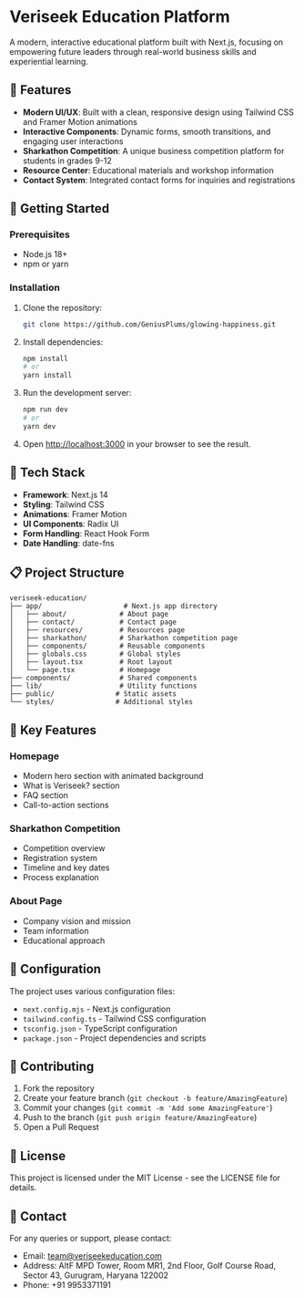 # Veriseek Education Platform

A modern, interactive educational platform built with Next.js, focusing on empowering future leaders through real-world business skills and experiential learning.

## 🌟 Features

- **Modern UI/UX**: Built with a clean, responsive design using Tailwind CSS and Framer Motion animations
- **Interactive Components**: Dynamic forms, smooth transitions, and engaging user interactions
- **Sharkathon Competition**: A unique business competition platform for students in grades 9-12
- **Resource Center**: Educational materials and workshop information
- **Contact System**: Integrated contact forms for inquiries and registrations

## 🚀 Getting Started

### Prerequisites

- Node.js 18+ 
- npm or yarn

### Installation

1. Clone the repository:
   ```bash
   git clone https://github.com/GeniusPlums/glowing-happiness.git
   ```

2. Install dependencies:
   ```bash
   npm install
   # or
   yarn install
   ```

3. Run the development server:
   ```bash
   npm run dev
   # or
   yarn dev
   ```

4. Open [http://localhost:3000](http://localhost:3000) in your browser to see the result.

## 🎨 Tech Stack

- **Framework**: Next.js 14
- **Styling**: Tailwind CSS
- **Animations**: Framer Motion
- **UI Components**: Radix UI
- **Form Handling**: React Hook Form
- **Date Handling**: date-fns

## 📋 Project Structure

```
veriseek-education/
├── app/                    # Next.js app directory
│   ├── about/             # About page
│   ├── contact/           # Contact page
│   ├── resources/         # Resources page
│   ├── sharkathon/        # Sharkathon competition page
│   ├── components/        # Reusable components
│   ├── globals.css        # Global styles
│   ├── layout.tsx         # Root layout
│   └── page.tsx           # Homepage
├── components/            # Shared components
├── lib/                   # Utility functions
├── public/               # Static assets
└── styles/               # Additional styles
```

## 🎯 Key Features

### Homepage
- Modern hero section with animated background
- What is Veriseek? section
- FAQ section
- Call-to-action sections

### Sharkathon Competition
- Competition overview
- Registration system
- Timeline and key dates
- Process explanation

### About Page
- Company vision and mission
- Team information
- Educational approach

## 🔧 Configuration

The project uses various configuration files:
- `next.config.mjs` - Next.js configuration
- `tailwind.config.ts` - Tailwind CSS configuration
- `tsconfig.json` - TypeScript configuration
- `package.json` - Project dependencies and scripts

## 🤝 Contributing

1. Fork the repository
2. Create your feature branch (`git checkout -b feature/AmazingFeature`)
3. Commit your changes (`git commit -m 'Add some AmazingFeature'`)
4. Push to the branch (`git push origin feature/AmazingFeature`)
5. Open a Pull Request

## 📄 License

This project is licensed under the MIT License - see the LICENSE file for details.

## 👥 Contact

For any queries or support, please contact:
- Email: team@veriseekeducation.com
- Address: AltF MPD Tower, Room MR1, 2nd Floor, Golf Course Road, Sector 43, Gurugram, Haryana 122002
- Phone: +91 9953371191
